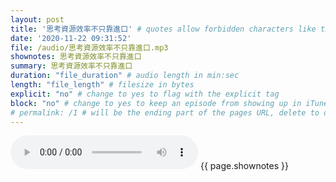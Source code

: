 ```yaml
---
layout: post
title: '思考資源效率不只靠進口' # quotes allow forbidden characters like the colon
date: '2020-11-22 09:31:52'
file: /audio/思考資源效率不只靠進口.mp3
shownotes: 思考資源效率不只靠進口
summary: 思考資源效率不只靠進口
duration: "file_duration" # audio length in min:sec
length: "file_length" # filesize in bytes
explicit: "no" # change to yes to flag with the explicit tag
block: "no" # change to yes to keep an episode from showing up in iTunes
# permalink: /1 # will be the ending part of the pages URL, delete to default to the title
---
```


<audio controls>
<source src="{{site.url}}{{site.baseurl}}{{ page.file }}" type="audio/x-mp3">
Your browser does not support the audio element.
</audio>
{{ page.shownotes }}
